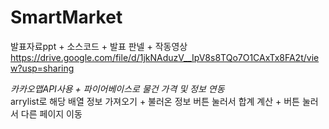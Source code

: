# SmartMarket

발표자료ppt + 소스코드 + 발표 판넬 + 작동영상
https://drive.google.com/file/d/1jkNAduzV__IpV8s8TQo7O1CAxTx8FA2t/view?usp=sharing


*카카오맵API사용 + 파이어베이스로 물건 가격 및 정보 연동*   
arrylist로 해당 배열 정보 가져오기 + 불러온 정보 버튼 눌러서 합계 계산 + 버튼 눌러서 다른 페이지 이동
